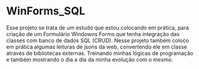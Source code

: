 # WinForms_SQL

Esse projeto se trata de um estudo que estou colocando em prática, para criação de um Formulário Windowns Forms que tenha integração das classes com banco de dados SQL (CRUD).
Nesse projeto também coloco em prática algumas leituras de jsons da web, convertendo ele em classe através de bibliotecas externas.
Treinando minhas lógicas de programação e também mostrando o dia a dia da minha evolução com o mesmo.
